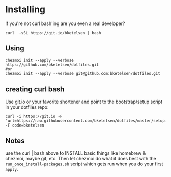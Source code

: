 
# Installing

If you're not curl bash'ing are you even a real developer?
```
curl  -sSL https://git.io/bketelsen | bash
```

## Using

```
chezmoi init --apply --verbose https://github.com/bketelsen/dotfiles.git 
#or
chezmoi init --apply --verbose git@github.com:bketelsen/dotfiles.git
```

## creating curl bash
Use git.io or your favorite shortener and point to the bootstrap/setup script in your dotfiles repo:
```
curl -i https://git.io -F "url=https://raw.githubusercontent.com/bketelsen/dotfiles/master/setup.sh" -F code=bketelsen
```
## Notes

use the curl | bash above to INSTALL basic things like homebrew & chezmoi, maybe git, etc.  Then let chezmoi do what it does best with the `run_once_install-packages.sh` script which gets run when you do your first `apply`.
